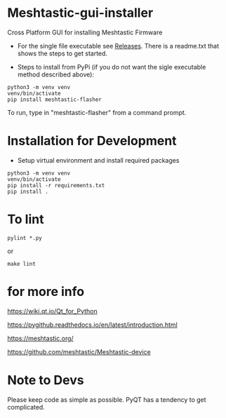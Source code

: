 # Meshtastic-gui-installer

Cross Platform GUI for installing Meshtastic Firmware

* For the single file executable see [Releases](https://github.com/meshtastic/Meshtastic-gui-installer/releases). There is a readme.txt that shows the steps to get started.

* Steps to install from PyPi (if you do not want the sigle executable method described above):

```
python3 -m venv venv
venv/bin/activate
pip install meshtastic-flasher
```

To run, type in "meshtastic-flasher" from a command prompt.



# Installation for Development

* Setup virtual environment and install required packages

```
python3 -m venv venv
venv/bin/activate
pip install -r requirements.txt
pip install .
```

# To lint

```
pylint *.py
```

or

```
make lint
```

# for more info

https://wiki.qt.io/Qt_for_Python

https://pygithub.readthedocs.io/en/latest/introduction.html

https://meshtastic.org/

https://github.com/meshtastic/Meshtastic-device


# Note to Devs

Please keep code as simple as possible. PyQT has a tendency to get complicated.

